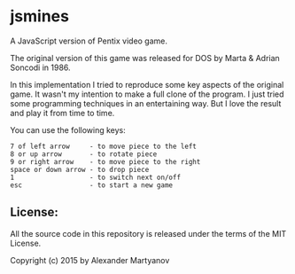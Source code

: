 # jsmines
A JavaScript version of Pentix video game.

The original version of this game was released for DOS by Marta & Adrian Soncodi in 1986.

In this implementation I tried to reproduce some key aspects of the original game. It wasn't my intention to make a full clone of the program. I just tried some programming techniques in an entertaining way. But I love the result and play it from time to time.

You can use the following keys:

    7 of left arrow     - to move piece to the left
    8 or up arrow       - to rotate piece
    9 or right arrow    - to move piece to the right
    space or down arrow - to drop piece
    1                   - to switch next on/off
    esc                 - to start a new game


License:
-----------

All the source code in this repository is released under the terms of the MIT License.

Copyright (c) 2015 by Alexander Martyanov
